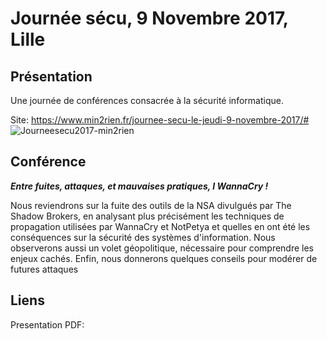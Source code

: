 # Journée sécu, 9 Novembre 2017, Lille

## Présentation
Une journée de conférences consacrée à la sécurité informatique.

Site: https://www.min2rien.fr/journee-secu-le-jeudi-9-novembre-2017/#
![Journeesecu2017-min2rien](https://www.min2rien.fr/wp-content/uploads/2017/09/Affiche-MIn2RIEN_Secu_2017.png "Affiche Journée Sécu 2017 Min2Rien")

## Conférence
***Entre fuites, attaques, et mauvaises pratiques, I WannaCry !*** 

Nous reviendrons sur la fuite des outils de la NSA divulgués par The Shadow Brokers, en analysant plus précisément les techniques de propagation utilisées par WannaCry et NotPetya et quelles en ont été les conséquences sur la sécurité des systèmes d'information. 
Nous observerons aussi un volet géopolitique, nécessaire pour comprendre les enjeux cachés. 
Enfin, nous donnerons quelques conseils pour modérer de futures attaques

## Liens
Presentation PDF:
